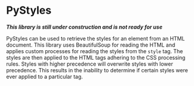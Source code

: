 # PyStyles

**_This library is still under construction and is not ready for use_**

PyStyles can be used to retrieve the styles for an element from an HTML document. This library uses BeautifulSoup for
reading the HTML and applies custom processes for reading the styles from the `style` tag. The styles are then applied
to the HTML tags adhering to the CSS processing rules. Styles with higher precedence will overwrite styles with lower
precedence. This results in the inability to determine if certain styles were ever applied to a particular tag.


